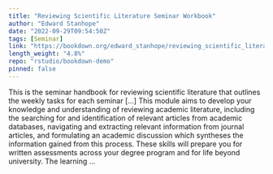 ```yaml
---
title: "Reviewing Scientific Literature Seminar Workbook"
author: "Edward Stanhope"
date: "2022-09-29T09:54:50Z"
tags: [Seminar]
link: "https://bookdown.org/edward_stanhope/reviewing_scientific_literature/"
length_weight: "4.8%"
repo: "rstudio/bookdown-demo"
pinned: false
---
```


This is the seminar handbook for reviewing scientific literature that outlines the weekly tasks for each seminar [...] This module aims to develop your knowledge and understanding of reviewing academic literature, including the searching for and identification of relevant articles from academic databases, navigating and extracting relevant information from journal articles, and formulating an academic discussion which syntheses the information gained from this process. These skills will prepare you for written assessments across your degree program and for life beyond university. The learning  ...
